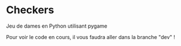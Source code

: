 # Checkers
 Jeu de dames en Python utilisant pygame

Pour voir le code en cours, il vous faudra aller dans la branche "dev" !
